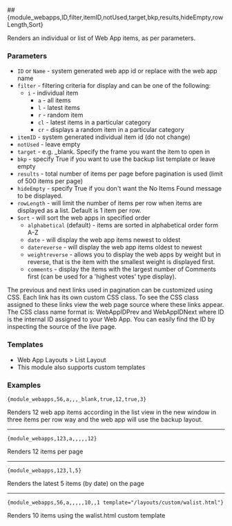 ##{module_webapps,ID,filter,itemID,notUsed,target,bkp,results,hideEmpty,rowLength,Sort}

Renders an individual or list of Web App items, as per parameters.

### Parameters

* `ID` or `Name` - system generated web app id or replace with the web app name
* `filter` - filtering criteria for display and can be one of the following:
  * `i` - individual item
	* `a` - all items
	* `l` - latest items
	* `r` - random item
	* `cl` - latest items in a particular category
	* `cr` - displays a random item in a particular category
* `itemID` - system generated individual item id (do not change)
* `notUsed` - leave empty
* `target` - e.g. _blank. Specify the frame you want the item to open in
* `bkp` - specify True if you want to use the backup list template or leave empty
* `results` - total number of items per page before pagination is used (limit of 500 items per page)
* `hideEmpty` - specify True if you don't want the No Items Found message to be displayed.
* `rowLength` - will limit the number of items per row when items are displayed as a list. Default is 1 item per row.
* `Sort` - will sort the web apps in specified order
	* `alphabetical` (default) - items are sorted in alphabetical order form A-Z
	* `date` - will display the web app items newest to oldest
	* `datereverse` - will display the web app items oldest to newest
	* `weightreverse` - allows you to display the web apps by weight but in reverse, that is the item with the smallest weight is displayed first.
	* `comments` - display the items with the largest number of Comments first (can be used for a 'highest votes' type display).

The previous and next links used in pagination can be customized using CSS. Each link has its own custom CSS class. To see the CSS class assigned to these links view the web page source where these links appear. The CSS class name format is: WebAppIDPrev and WebAppIDNext where ID is the internal ID assigned to your Web App. You can easily find the ID by inspecting the source of the live page. 

### Templates

* Web App Layouts > List Layout
* This module also supports custom templates

### Examples

`{module_webapps,56,a,,,_blank,true,12,true,3}`

Renders 12 web app items according in the list view in the new window in three items per row way and the web app will use the backup layout.

***

`{module_webapps,123,a,,,,,12}`  

Renders 12 items per page

***

`{module_webapps,123,l,5}`  

Renders the latest 5 items (by date) on the page

***

`{module_webapps,56,a,,,,,10,,1 template="/layouts/custom/walist.html"}`

Renders 10 items using the walist.html custom template


